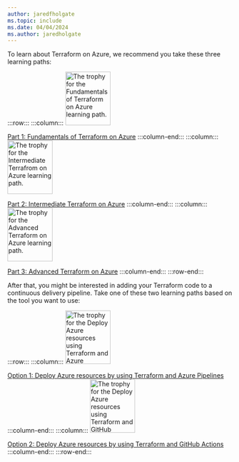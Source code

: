 ```yaml
---
author: jaredfholgate
ms.topic: include
ms.date: 04/04/2024
ms.author: jaredholgate
---
```

To learn about Terraform on Azure, we recommend you take these three learning paths:

:::row:::
:::column:::
[<img src="/training/achievements/terraform/terraform-fundamentals.svg" width="101" height="120" alt="The trophy for the Fundamentals of Terraform on Azure learning path." role="presentation"></img>](xref:learn.terraform-fundamentals)

[Part 1: Fundamentals of Terraform on Azure](xref:learn.terraform-fundamentals)
:::column-end:::
:::column:::
[<img src="/training/achievements/terraform/terraform-intermediate.svg" width="101" height="120" alt="The trophy for the Intermediate Terrafrom on Azure learning path." role="presentation"></img>](xref:learn.terraform-intermediate)

[Part 2: Intermediate Terraform on Azure](xref:learn.terraform-intermediate)
:::column-end:::
:::column:::
[<img src="/training/achievements/terraform/terraform-advanced.svg" width="101" height="120" alt="The trophy for the Advanced Terraform on Azure learning path." role="presentation"></img>](xref:learn.terraform-advanced)

[Part 3: Advanced Terraform on Azure](xref:learn.terraform-advanced)
:::column-end:::
:::row-end:::

After that, you might be interested in adding your Terraform code to a continuous delivery pipeline. Take one of these two learning paths based on the tool you want to use:

:::row:::
:::column:::
[<img src="/training/achievements/terraform/terraform-azure-pipelines.svg" width="101" height="120" alt="The trophy for the Deploy Azure resources using Terraform and Azure Pipelines learning path." role="presentation"></img>](xref:learn.terraform-azure-pipelines)

[Option 1: Deploy Azure resources by using Terraform and Azure Pipelines](xref:learn.terraform-azure-pipelines)
:::column-end:::
:::column:::
[<img src="/training/achievements/terraform/terraform-github-actions.svg" width="101" height="120" alt="The trophy for the Deploy Azure resources using Terraform and GitHub Actions learning path." role="presentation"></img>](xref:learn.terraform-github-actions)

[Option 2: Deploy Azure resources by using Terraform and GitHub Actions](xref:learn.terraform-github-actions)
:::column-end:::
:::row-end:::
